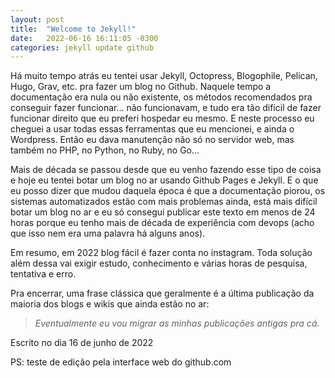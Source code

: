 ```yaml
---
layout: post
title:  "Welcome to Jekyll!"
date:   2022-06-16 16:11:05 -0300
categories: jekyll update github
---
```


Há muito tempo atrás eu tentei usar Jekyll, Octopress, Blogophile, Pelican, 
Hugo, Grav, etc. pra fazer um blog no Github. Naquele tempo a documentação era nula 
ou não existente, os métodos recomendados pra conseguir fazer funcionar... não 
funcionavam, e tudo era tão difícil de fazer funcionar direito que eu preferi 
hospedar eu mesmo. E neste processo eu cheguei a usar todas essas ferramentas 
que eu mencionei, e ainda o Wordpress. Então eu dava manutenção não só no 
servidor web, mas também no PHP, no Python, no Ruby, no Go...  

Mais de década se passou desde que eu venho fazendo esse tipo de coisa e hoje 
eu tentei botar um blog no ar usando Github Pages e Jekyll. E o que eu posso 
dizer que mudou daquela época é que a documentação piorou, os sistemas 
automatizados estão com mais problemas ainda, está mais difícil botar um blog 
no ar e eu só consegui publicar este texto em menos de 24 horas porque eu 
tenho mais de década de experiência com devops (acho que isso nem era uma 
palavra há alguns anos).  

Em resumo, em 2022 blog fácil é fazer conta no instagram. Toda solução além 
dessa vai exigir estudo, conhecimento e várias horas de pesquisa, tentativa e 
erro.  

Pra encerrar, uma frase clássica que geralmente é a última publicação da 
maioria dos blogs e wikis que ainda estão no ar:  

> _Eventualmente eu vou migrar as minhas publicações antigas pra cá._  

Escrito no dia 16 de junho de 2022  

PS: teste de edição pela interface web do github.com
